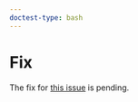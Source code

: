 ```yaml
---
doctest-type: bash
---
```


# Fix

The fix for [this issue](https://my.guild.ai/t/confusion-on-multistep-operations-restarting-substeps-and-copied-files/998) is pending.
